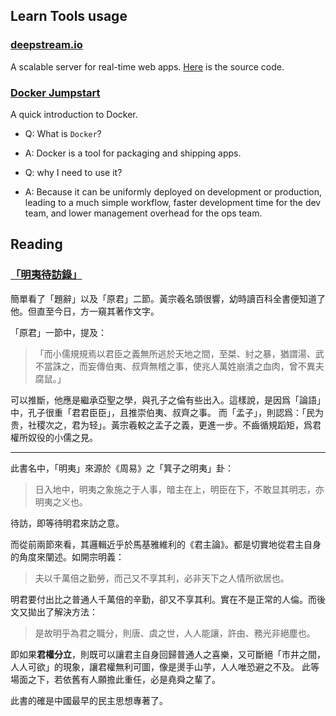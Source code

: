 ## Learn Tools usage

### [deepstream.io](http://deepstream.io/)

A scalable server for real-time web apps. [Here](https://github.com/hoxton-one/deepstream.io) is the source code.

### [Docker Jumpstart](http://odewahn.github.io/docker-jumpstart/)

A quick introduction to Docker.

- Q: What is `Docker`?
- A: Docker is a tool for packaging and shipping apps.

- Q: why I need to use it?
- A: Because it can be uniformly deployed on development or production, leading to a much simple workflow, faster development
time for the dev team, and lower management overhead for the ops team.

## Reading

### [「明夷待訪錄」](https://zh.wikisource.org/wiki/%E6%98%8E%E5%A4%B7%E5%BE%85%E8%A8%AA%E9%8C%84#.E9.A1.8C.E8.BE.AD)

簡單看了「題辭」以及「原君」二節。黃宗羲名頭很響，幼時讀百科全書便知道了他。但直至今日，方一窺其著作文字。

「原君」一節中，提及：

>「而小儒規規焉以君臣之義無所逃於天地之間，至桀、紂之暴，猶謂湯、武不當誅之，而妄傳伯夷、叔齊無稽之事，使兆人萬姓崩潰之血肉，曾不異夫腐鼠。」

可以推斷，他應是繼承亞聖之學，與孔子之倫有些出入。這樣說，是因爲「論語」中，孔子很重「君君臣臣」，且推崇伯夷、叔齊之事。
而「孟子」，則認爲：「民为贵，社稷次之，君为轻」。黃宗羲較之孟子之義，更進一步。不齒循規蹈矩，爲君權所奴役的小儒之見。

-----

此書名中，「明夷」來源於《周易》之「箕子之明夷」卦：

> 日入地中，明夷之象施之于人事，暗主在上，明臣在下，不敢显其明志，亦明夷之义也。

待訪，即等待明君來訪之意。

而從前兩節來看，其邏輯近乎於馬基雅維利的《君主論》。都是切實地從君主自身的角度來闡述。如開宗明義：

> 夫以千萬倍之勤勞，而己又不享其利，必非天下之人情所欲居也。

明君要付出比之普通人千萬倍的辛勤，卻又不享其利。實在不是正常的人倫。而後文又拋出了解決方法：

> 是故明乎為君之職分，則唐、虞之世，人人能讓，許由、務光非絕塵也。

即如果**君權分立**，則既可以讓君主自身回歸普通人之喜樂，又可斷絕「市井之間，人人可欲」的現象，讓君權無利可圖，像是燙手山芋，人人唯恐避之不及。
此等場面之下，若依舊有人願擔此重任，必是堯舜之輩了。

此書的確是中國最早的民主思想專著了。
